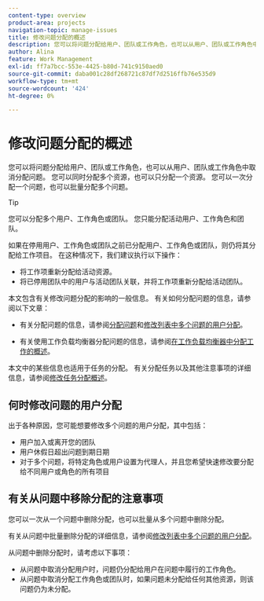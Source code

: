 ```yaml
---
content-type: overview
product-area: projects
navigation-topic: manage-issues
title: 修改问题分配的概述
description: 您可以将问题分配给用户、团队或工作角色，也可以从用户、团队或工作角色中取消分配问题。 您可以同时分配多个资源，也可以只分配一个资源。 您可以一次分配一个问题，也可以批量分配多个问题。
author: Alina
feature: Work Management
exl-id: ff7a7bcc-553e-4425-b80d-741c9150aed0
source-git-commit: daba001c28df268721c87df7d2516ffb76e535d9
workflow-type: tm+mt
source-wordcount: '424'
ht-degree: 0%

---
```


# 修改问题分配的概述

您可以将问题分配给用户、团队或工作角色，也可以从用户、团队或工作角色中取消分配问题。 您可以同时分配多个资源，也可以只分配一个资源。 您可以一次分配一个问题，也可以批量分配多个问题。

>[!TIP]
>
>您可以分配多个用户、工作角色或团队。 您只能分配活动用户、工作角色和团队。
>
>如果在停用用户、工作角色或团队之前已分配用户、工作角色或团队，则仍将其分配给工作项目。 在这种情况下，我们建议执行以下操作：
>
>* 将工作项重新分配给活动资源。
>* 将已停用团队中的用户与活动团队关联，并将工作项重新分配给活动团队。

本文包含有关修改问题分配的影响的一般信息。 有关如何分配问题的信息，请参阅以下文章：

* 有关分配问题的信息，请参阅[分配问题](../../../manage-work/issues/manage-issues/assign-issues.md)和[修改列表中多个问题的用户分配](../../../manage-work/issues/manage-issues/edit-assignments-for-multiple-issues.md)。

* 有关使用工作负载均衡器分配问题的信息，请参阅[在工作负载均衡器中分配工作的概述](../../../resource-mgmt/workload-balancer/assign-work-in-workload-balancer.md)。

本文中的某些信息也适用于任务的分配。 有关分配任务以及其他注意事项的详细信息，请参阅[修改任务分配概述](../../../manage-work/tasks/assign-tasks/modify-task-assignments-overview.md)。

## 何时修改问题的用户分配

出于各种原因，您可能想要修改多个问题的用户分配，其中包括：

* 用户加入或离开您的团队
* 用户休假日超出问题到期日期
* 对于多个问题，将特定角色或用户设置为代理人，并且您希望快速修改要分配给不同用户或角色的所有项目

## 有关从问题中移除分配的注意事项

您可以一次从一个问题中删除分配，也可以批量从多个问题中删除分配。

有关从问题中批量删除分配的详细信息，请参阅[修改列表中多个问题的用户分配](../../../manage-work/issues/manage-issues/edit-assignments-for-multiple-issues.md)。

从问题中删除分配时，请考虑以下事项：

* 从问题中取消分配用户时，问题仍分配给用户在问题中履行的工作角色。
* 从问题中取消分配工作角色或团队时，如果问题未分配给任何其他资源，则该问题仍为未分配。

